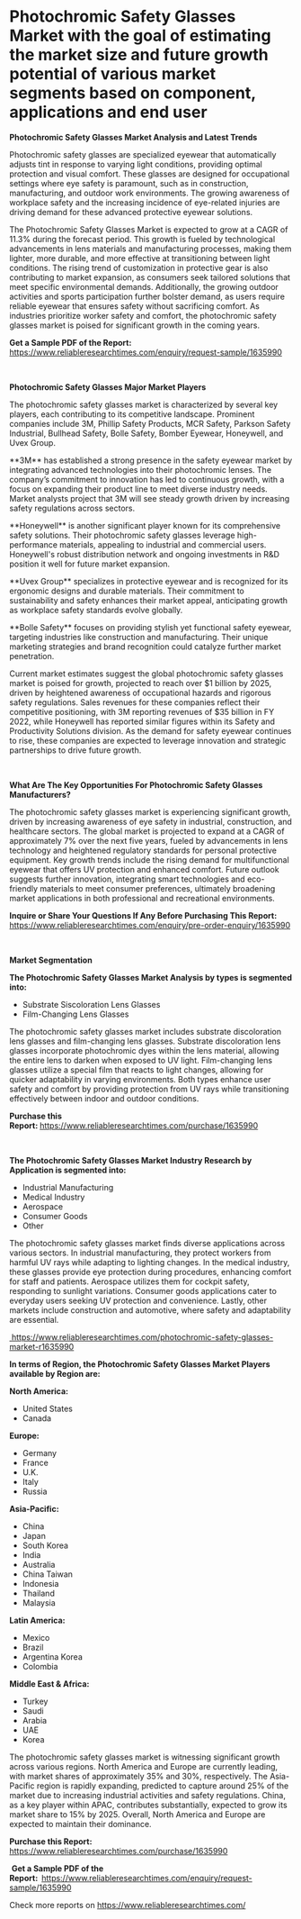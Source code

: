 <p><h1>Photochromic Safety Glasses Market with the goal of estimating the market size and future growth potential of various market segments based on component, applications and end user</h1></p><p><strong>Photochromic Safety Glasses Market Analysis and Latest Trends</strong></p>
<p><p>Photochromic safety glasses are specialized eyewear that automatically adjusts tint in response to varying light conditions, providing optimal protection and visual comfort. These glasses are designed for occupational settings where eye safety is paramount, such as in construction, manufacturing, and outdoor work environments. The growing awareness of workplace safety and the increasing incidence of eye-related injuries are driving demand for these advanced protective eyewear solutions.</p><p>The Photochromic Safety Glasses Market is expected to grow at a CAGR of 11.3% during the forecast period. This growth is fueled by technological advancements in lens materials and manufacturing processes, making them lighter, more durable, and more effective at transitioning between light conditions. The rising trend of customization in protective gear is also contributing to market expansion, as consumers seek tailored solutions that meet specific environmental demands. Additionally, the growing outdoor activities and sports participation further bolster demand, as users require reliable eyewear that ensures safety without sacrificing comfort. As industries prioritize worker safety and comfort, the photochromic safety glasses market is poised for significant growth in the coming years.</p></p>
<p><strong>Get a Sample PDF of the Report:&nbsp;</strong> <a href="https://www.reliableresearchtimes.com/enquiry/request-sample/1635990?utm_campaign=2627&utm_medium=2&utm_source=Github&utm_content=ia&utm_term=04042025&utm_id=photochromic-safety-glasses">https://www.reliableresearchtimes.com/enquiry/request-sample/1635990</a></p>
<p>&nbsp;</p>
<p><strong>Photochromic Safety Glasses Major Market Players</strong></p>
<p><p>The photochromic safety glasses market is characterized by several key players, each contributing to its competitive landscape. Prominent companies include 3M, Phillip Safety Products, MCR Safety, Parkson Safety Industrial, Bullhead Safety, Bolle Safety, Bomber Eyewear, Honeywell, and Uvex Group.</p><p>**3M** has established a strong presence in the safety eyewear market by integrating advanced technologies into their photochromic lenses. The company’s commitment to innovation has led to continuous growth, with a focus on expanding their product line to meet diverse industry needs. Market analysts project that 3M will see steady growth driven by increasing safety regulations across sectors.</p><p>**Honeywell** is another significant player known for its comprehensive safety solutions. Their photochromic safety glasses leverage high-performance materials, appealing to industrial and commercial users. Honeywell's robust distribution network and ongoing investments in R&D position it well for future market expansion.</p><p>**Uvex Group** specializes in protective eyewear and is recognized for its ergonomic designs and durable materials. Their commitment to sustainability and safety enhances their market appeal, anticipating growth as workplace safety standards evolve globally.</p><p>**Bolle Safety** focuses on providing stylish yet functional safety eyewear, targeting industries like construction and manufacturing. Their unique marketing strategies and brand recognition could catalyze further market penetration.</p><p>Current market estimates suggest the global photochromic safety glasses market is poised for growth, projected to reach over $1 billion by 2025, driven by heightened awareness of occupational hazards and rigorous safety regulations. Sales revenues for these companies reflect their competitive positioning, with 3M reporting revenues of $35 billion in FY 2022, while Honeywell has reported similar figures within its Safety and Productivity Solutions division. As the demand for safety eyewear continues to rise, these companies are expected to leverage innovation and strategic partnerships to drive future growth.</p></p>
<p>&nbsp;</p>
<p><strong>What Are The Key Opportunities For Photochromic Safety Glasses Manufacturers?</strong></p>
<p><p>The photochromic safety glasses market is experiencing significant growth, driven by increasing awareness of eye safety in industrial, construction, and healthcare sectors. The global market is projected to expand at a CAGR of approximately 7% over the next five years, fueled by advancements in lens technology and heightened regulatory standards for personal protective equipment. Key growth trends include the rising demand for multifunctional eyewear that offers UV protection and enhanced comfort. Future outlook suggests further innovation, integrating smart technologies and eco-friendly materials to meet consumer preferences, ultimately broadening market applications in both professional and recreational environments.</p></p>
<p><strong>Inquire or Share Your Questions If Any Before Purchasing This Report:</strong> <a href="https://www.reliableresearchtimes.com/enquiry/pre-order-enquiry/1635990?utm_campaign=2627&utm_medium=2&utm_source=Github&utm_content=ia&utm_term=04042025&utm_id=photochromic-safety-glasses">https://www.reliableresearchtimes.com/enquiry/pre-order-enquiry/1635990</a></p>
<p>&nbsp;</p>
<p><strong>Market Segmentation</strong></p>
<p><strong>The Photochromic Safety Glasses Market Analysis by types is segmented into:</strong></p>
<p><ul><li>Substrate Siscoloration Lens Glasses</li><li>Film-Changing Lens Glasses</li></ul></p>
<p><p>The photochromic safety glasses market includes substrate discoloration lens glasses and film-changing lens glasses. Substrate discoloration lens glasses incorporate photochromic dyes within the lens material, allowing the entire lens to darken when exposed to UV light. Film-changing lens glasses utilize a special film that reacts to light changes, allowing for quicker adaptability in varying environments. Both types enhance user safety and comfort by providing protection from UV rays while transitioning effectively between indoor and outdoor conditions.</p></p>
<p><strong>Purchase this Report:&nbsp;</strong><a href="https://www.reliableresearchtimes.com/purchase/1635990?utm_campaign=2627&utm_medium=2&utm_source=Github&utm_content=ia&utm_term=04042025&utm_id=photochromic-safety-glasses">https://www.reliableresearchtimes.com/purchase/1635990</a></p>
<p>&nbsp;</p>
<p><strong>The Photochromic Safety Glasses Market Industry Research by Application is segmented into:</strong></p>
<p><ul><li>Industrial Manufacturing</li><li>Medical Industry</li><li>Aerospace</li><li>Consumer Goods</li><li>Other</li></ul></p>
<p><p>The photochromic safety glasses market finds diverse applications across various sectors. In industrial manufacturing, they protect workers from harmful UV rays while adapting to lighting changes. In the medical industry, these glasses provide eye protection during procedures, enhancing comfort for staff and patients. Aerospace utilizes them for cockpit safety, responding to sunlight variations. Consumer goods applications cater to everyday users seeking UV protection and convenience. Lastly, other markets include construction and automotive, where safety and adaptability are essential.</p></p>
<p><a href="https://www.reliableresearchtimes.com/photochromic-safety-glasses-market-r1635990?utm_campaign=2627&utm_medium=2&utm_source=Github&utm_content=ia&utm_term=04042025&utm_id=photochromic-safety-glasses">&nbsp;https://www.reliableresearchtimes.com/photochromic-safety-glasses-market-r1635990</a></p>
<p><strong>In terms of Region, the Photochromic Safety Glasses Market Players available by Region are:</strong></p>
<p>
    <p> <strong> North America: </strong>
        <ul>
            <li>United States</li>
            <li>Canada</li>
        </ul>
        </p> 
    <p> <strong> Europe: </strong>
        <ul>
            <li>Germany</li>
            <li>France</li>
            <li>U.K.</li>
            <li>Italy</li>
            <li>Russia</li>
        </ul>
        </p> 
    <p> <strong> Asia-Pacific: </strong>
        <ul>
            <li>China</li>
            <li>Japan</li>
            <li>South Korea</li>
            <li>India</li>
            <li>Australia</li>
            <li>China Taiwan</li>
            <li>Indonesia</li>
            <li>Thailand</li>
            <li>Malaysia</li>
        </ul>
        </p> 
    <p> <strong> Latin America: </strong>
        <ul>
            <li>Mexico</li>
            <li>Brazil</li>
            <li>Argentina Korea</li>
            <li>Colombia</li>
        </ul>
        </p> 
    <p> <strong> Middle East & Africa: </strong>
        <ul>
            <li>Turkey</li>
            <li>Saudi</li>
            <li>Arabia</li>
            <li>UAE</li>
            <li>Korea</li>
        </ul>
    </p>
    </p>
<p><p>The photochromic safety glasses market is witnessing significant growth across various regions. North America and Europe are currently leading, with market shares of approximately 35% and 30%, respectively. The Asia-Pacific region is rapidly expanding, predicted to capture around 25% of the market due to increasing industrial activities and safety regulations. China, as a key player within APAC, contributes substantially, expected to grow its market share to 15% by 2025. Overall, North America and Europe are expected to maintain their dominance.</p></p>
<p><strong>Purchase this Report: </strong><a href="https://www.reliableresearchtimes.com/purchase/1635990?utm_campaign=2627&utm_medium=2&utm_source=Github&utm_content=ia&utm_term=04042025&utm_id=photochromic-safety-glasses">https://www.reliableresearchtimes.com/purchase/1635990</a></p>
<p>&nbsp;<strong>Get a Sample PDF of the Report:&nbsp;&nbsp;</strong><a href="https://www.reliableresearchtimes.com/enquiry/request-sample/1635990?utm_campaign=2627&utm_medium=2&utm_source=Github&utm_content=ia&utm_term=04042025&utm_id=photochromic-safety-glasses">https://www.reliableresearchtimes.com/enquiry/request-sample/1635990</a></p>
<p><strong></strong></p>
<p>Check more reports on <a href="https://www.reliableresearchtimes.com/?utm_campaign=2627&utm_medium=2&utm_source=Github&utm_content=ia&utm_term=04042025&utm_id=photochromic-safety-glasses">https://www.reliableresearchtimes.com/</a></p>